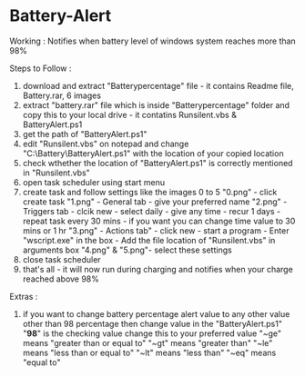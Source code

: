 # Battery-Alert
Working : Notifies when battery level of windows system reaches more than 98%

Steps to Follow : 
1. download and extract "Batterypercentage" file - it contains Readme file, Battery.rar, 6 images
2. extract "battery.rar" file which is inside "Batterypercentage" folder and copy this to your local drive - it contatins Runsilent.vbs & BatteryAlert.ps1
3. get the path of "BatteryAlert.ps1"
4. edit "Runsilent.vbs" on notepad and change "C:\Battery\BatteryAlert.ps1" with the location of your copied location
5. check wthether the location of "BatteryAlert.ps1" is correctly mentioned in "Runsilent.vbs"
6. open task scheduler using start menu
7. create task and follow settings like the images 0 to 5
   "0.png" - click create task
   "1.png" - General tab - give your preferred name
   "2.png" - Triggers tab - clcik new - select daily - give any time - recur 1 days - repeat task every 30 mins - if you want you can change time value to 30 mins or 1 hr
   "3.png" - Actions tab" - click new - start a program - Enter "wscript.exe" in the box - Add the file location of "Runsilent.vbs" in arguments box
   "4.png" & "5.png"- select these settings
8. close task scheduler
9. that's all - it will now run during charging and notifies when your charge reached above 98%

Extras :
1. if you want to change battery percentage alert value to any other value other than 98 percentage then change value in the "BatteryAlert.ps1"
   "**98**" is the checking value change this to your preferred value
   "~ge" means "greater than or equal to"
   "~gt" means "greater than"
   "~le" means "less than or equal to"
   "~lt" means "less than"
   "~eq" means "equal to"
   
